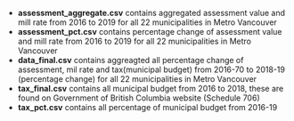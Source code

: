 - **assessment_aggregate.csv** contains aggregated assessment value and mill rate from 2016 to 2019 for all 22 municipalities in Metro Vancouver
- **assessment_pct.csv** contains percentage change of assessment value and mill rate from 2016 to 2019 for all 22 municipalities in Metro Vancouver
- **data_final.csv** contains aggreagted all percentage change of assessment, mil rate and tax(municipal budget) from 2016-70 to 2018-19 (percentage change) for all 22 municipalities in Metro Vancouver
- **tax_final.csv** contains all municipal budget from 2016 to 2018, these are found on Government of British Columbia website (Schedule 706)
- **tax_pct.csv** contains all percentage of municipal budget from 2016-19
